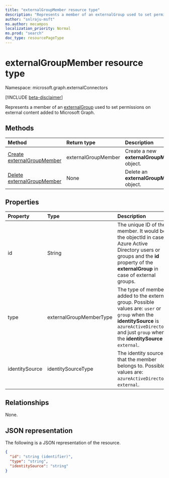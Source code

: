 ```yaml
---
title: "externalGroupMember resource type"
description: "Represents a member of an externalGroup used to set permissions on external content added to Microsoft Graph."
author: "snlraju-msft"
ms.author: mecampos
localization_priority: Normal
ms.prod: "search"
doc_type: resourcePageType
---
```


# externalGroupMember resource type

Namespace: microsoft.graph.externalConnectors

[!INCLUDE [beta-disclaimer](../../includes/beta-disclaimer.md)]

Represents a member of an [externalGroup](externalgroup.md) used to set permissions on external content added to Microsoft Graph.

## Methods

| Method                                                              | Return type         | Description                              |
|:--------------------------------------------------------------------|:--------------------|:-----------------------------------------|
| [Create externalGroupMember](../api/externalgroup-post-members.md) | externalGroupMember | Create a new **externalGroupMember** object. |
| [Delete externalGroupMember](../api/externalgroupmember-delete.md)  | None                | Delete an **externalGroupMember** object.   |

## Properties

| Property       | Type                    | Description                                                          |
|:---------------|:------------------------|:---------------------------------------------------------------------|
| id             | String                  | The unique ID of the member. It would be the objectId in case of Azure Active Directory users or groups and the **id** property of the **externalGroup** in case of external groups.                                    |
| type           | externalGroupMemberType | The type of member added to the external group. Possible values are: `user` or `group` when the **identitySource** is `azureActiveDirectory` and just `group` when the **identitySource** is `external`. |
| identitySource | identitySourceType      | The identity source that the member belongs to. Possible values are: `azureActiveDirectory`, `external`.                                                                                         |

## Relationships

None.

## JSON representation

The following is a JSON representation of the resource.
<!-- {
  "blockType": "resource",
  "keyProperty": "id",
  "openType": false
}
-->

``` json
{
  "id": "string (identifier)",
  "type": "string",
  "identitySource": "string"
}
```
